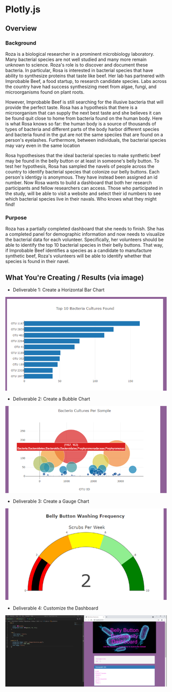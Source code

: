 # Plotly.js

## Overview

### Background
Roza is a biological researcher in a prominent microbiology laboratory. Many bacterial species are not well studied and many more remain unknown to science. Roza's role is to discover and document these bacteria. In particular, Rosa is interested in bacterial species that have ability to synthesize proteins that taste like beef. Her lab has partnered with Improbable Beef, a food startup, to research candidate species. Labs across the country have had success synthesizing meet from algae, fungi, and microorganisms found on plant roots. 

However, Improbable Beef is still searching for the illusive bacteria that will provide the perfect taste. Rosa has a hypothesis that there is a microorganism that can supply the next best taste and she believes it can be found quit close to home from bacteria found on the human body. Here is what Rosa knows so far: the human body is a source of thousands of types of bacteria and different parts of the body harbor different species and bacteria found in the gut are not the same speciies that are found on a person's eyelashes. Furthermore, between individuals, the bacterial species may vary even in the same location

Rosa hypothesises that the ideal bacterial species to make synthetic beef may be found in the belly button or at least in someone's belly button. To test her hypothesis, Rosa has sampled the navels of people across the country to identify bacterial species that colonize our belly buttons. Each person's identigy is anonymous. They have instead been assigned an id number. Now Rosa wants to build a dashboard that both her research participants and fellow researchers can access. Those who participated in the study, will be able to visit a website and select their id numbers to see which bacterial species live in their navals. Who knows what they might find! 

### Purpose
Roza has a partially completed dashboard that she needs to finish. She has a completed panel for demographic information and now needs to visualize the bacterial data for each volunteer. Specifically, her volunteers should be able to identify the top 10 bacterial species in their belly buttons. That way, if Improbable Beef identifies a species as a candidate to manufacture synthetic beef, Roza's volunteers will be able to identify whether that species is found in their navel.

## What You're Creating / Results (via image)

- Deliverable 1: Create a Horizontal Bar Chart

![alt tag](https://github.com/elrvra/Plotly.js/blob/main/Resources/Deliverable1.png)

- Deliverable 2: Create a Bubble Chart

![alt tag](https://github.com/elrvra/Plotly.js/blob/main/Resources/Deliverable2.png)

- Deliverable 3: Create a Gauge Chart

![alt tag](https://github.com/elrvra/Plotly.js/blob/main/Resources/Deliverable3.png)

- Deliverable 4: Customize the Dashboard

![alt tag](https://github.com/elrvra/Plotly.js/blob/main/Resources/Deliverable4.png)
